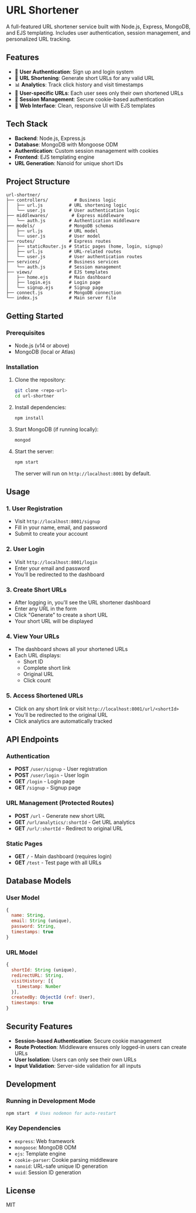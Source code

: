 # URL Shortener

A full-featured URL shortener service built with Node.js, Express, MongoDB, and EJS templating. Includes user authentication, session management, and personalized URL tracking.

## Features
- 🔐 **User Authentication**: Sign up and login system
- 🔗 **URL Shortening**: Generate short URLs for any valid URL
- 📊 **Analytics**: Track click history and visit timestamps
- 👤 **User-specific URLs**: Each user sees only their own shortened URLs
- 🍪 **Session Management**: Secure cookie-based authentication
- 🎨 **Web Interface**: Clean, responsive UI with EJS templates

## Tech Stack
- **Backend**: Node.js, Express.js
- **Database**: MongoDB with Mongoose ODM
- **Authentication**: Custom session management with cookies
- **Frontend**: EJS templating engine
- **URL Generation**: Nanoid for unique short IDs

## Project Structure
```
url-shortner/
├── controllers/          # Business logic
│   ├── url.js          # URL shortening logic
│   └── user.js         # User authentication logic
├── middlewares/         # Express middleware
│   └── auth.js         # Authentication middleware
├── models/             # MongoDB schemas
│   ├── url.js          # URL model
│   └── user.js         # User model
├── routes/             # Express routes
│   ├── staticRouter.js # Static pages (home, login, signup)
│   ├── url.js          # URL-related routes
│   └── user.js         # User authentication routes
├── services/           # Business services
│   └── auth.js         # Session management
├── views/              # EJS templates
│   ├── home.ejs        # Main dashboard
│   ├── login.ejs       # Login page
│   └── signup.ejs      # Signup page
├── connect.js          # MongoDB connection
└── index.js            # Main server file
```

## Getting Started

### Prerequisites
- Node.js (v14 or above)
- MongoDB (local or Atlas)

### Installation
1. Clone the repository:
   ```bash
   git clone <repo-url>
   cd url-shortner
   ```
2. Install dependencies:
   ```bash
   npm install
   ```
3. Start MongoDB (if running locally):
   ```bash
   mongod
   ```
4. Start the server:
   ```bash
   npm start
   ```
   The server will run on `http://localhost:8001` by default.

## Usage

### 1. User Registration
- Visit `http://localhost:8001/signup`
- Fill in your name, email, and password
- Submit to create your account

### 2. User Login
- Visit `http://localhost:8001/login`
- Enter your email and password
- You'll be redirected to the dashboard

### 3. Create Short URLs
- After logging in, you'll see the URL shortener dashboard
- Enter any URL in the form
- Click "Generate" to create a short URL
- Your short URL will be displayed

### 4. View Your URLs
- The dashboard shows all your shortened URLs
- Each URL displays:
  - Short ID
  - Complete short link
  - Original URL
  - Click count

### 5. Access Shortened URLs
- Click on any short link or visit `http://localhost:8001/url/<shortId>`
- You'll be redirected to the original URL
- Click analytics are automatically tracked

## API Endpoints

### Authentication
- **POST** `/user/signup` - User registration
- **POST** `/user/login` - User login
- **GET** `/login` - Login page
- **GET** `/signup` - Signup page

### URL Management (Protected Routes)
- **POST** `/url` - Generate new short URL
- **GET** `/url/analytics/:shortId` - Get URL analytics
- **GET** `/url/:shortId` - Redirect to original URL

### Static Pages
- **GET** `/` - Main dashboard (requires login)
- **GET** `/test` - Test page with all URLs

## Database Models

### User Model
```javascript
{
  name: String,
  email: String (unique),
  password: String,
  timestamps: true
}
```

### URL Model
```javascript
{
  shortId: String (unique),
  redirectURL: String,
  visitHistory: [{
    timestamp: Number
  }],
  createdBy: ObjectId (ref: User),
  timestamps: true
}
```

## Security Features
- **Session-based Authentication**: Secure cookie management
- **Route Protection**: Middleware ensures only logged-in users can create URLs
- **User Isolation**: Users can only see their own URLs
- **Input Validation**: Server-side validation for all inputs

## Development

### Running in Development Mode
```bash
npm start  # Uses nodemon for auto-restart
```

### Key Dependencies
- `express`: Web framework
- `mongoose`: MongoDB ODM
- `ejs`: Template engine
- `cookie-parser`: Cookie parsing middleware
- `nanoid`: URL-safe unique ID generation
- `uuid`: Session ID generation

## License
MIT 